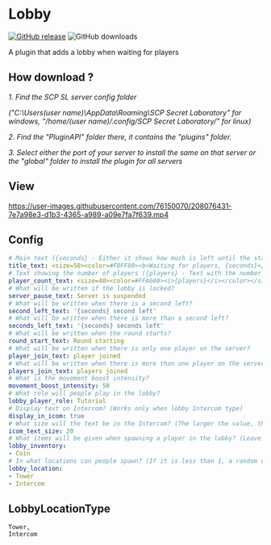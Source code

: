 # Lobby
[![GitHub release](https://flat.badgen.net/github/release/MrAfitol/Lobby)](https://github.com/MrAfitol/Lobby/releases/)
![GitHub downloads](https://flat.badgen.net/github/assets-dl/MrAfitol/Lobby)


A plugin that adds a lobby when waiting for players
## How download ?
  *1. Find the SCP SL server config folder*
  
  *("C:\Users\(user name)\AppData\Roaming\SCP Secret Laboratory\" for windows, "/home/(user name)/.config/SCP Secret Laboratory/" for linux)*
  
  *2. Find the "PluginAPI" folder there, it contains the "plugins" folder.*
  
  *3. Select either the port of your server to install the same on that server or the "global" folder to install the plugin for all servers*
## View
https://user-images.githubusercontent.com/76150070/208076431-7e7a98e3-d1b3-4365-a989-a09e7fa7f639.mp4


## Config
```yml
# Main text ({seconds} - Either it shows how much is left until the start, or the server status is "Server is suspended", "Round starting")
title_text: <size=50><color=#F0FF00><b>Waiting for players, {seconds}</b></color></size>
# Text showing the number of players ({players} - Text with the number of players)
player_count_text: <size=40><color=#FFA600><i>{players}</i></color></size>
# What will be written if the lobby is locked?
server_pause_text: Server is suspended
# What will be written when there is a second left?
second_left_text: '{seconds} second left'
# What will be written when there is more than a second left?
seconds_left_text: '{seconds} seconds left'
# What will be written when the round starts?
round_start_text: Round starting
# What will be written when there is only one player on the server?
player_join_text: player joined
# What will be written when there is more than one player on the server?
players_join_text: players joined
# What is the movement boost intensity?
movement_boost_intensity: 50
# What role will people play in the lobby?
lobby_player_role: Tutorial
# Display text on Intercom? (Works only when lobby Intercom type)
display_in_icom: true
# What size will the text be in the Intercom? (The larger the value, the smaller it will be)
icom_text_size: 20
# What items will be given when spawning a player in the lobby? (Leave blank to keep inventory empty)
lobby_inventory:
- Coin
# In what locations can people spawn? (If it is less than 1, a random one will be selected)
lobby_location:
- Tower
- Intercom
```

## LobbyLocationType
```
Tower,
Intercom
```
